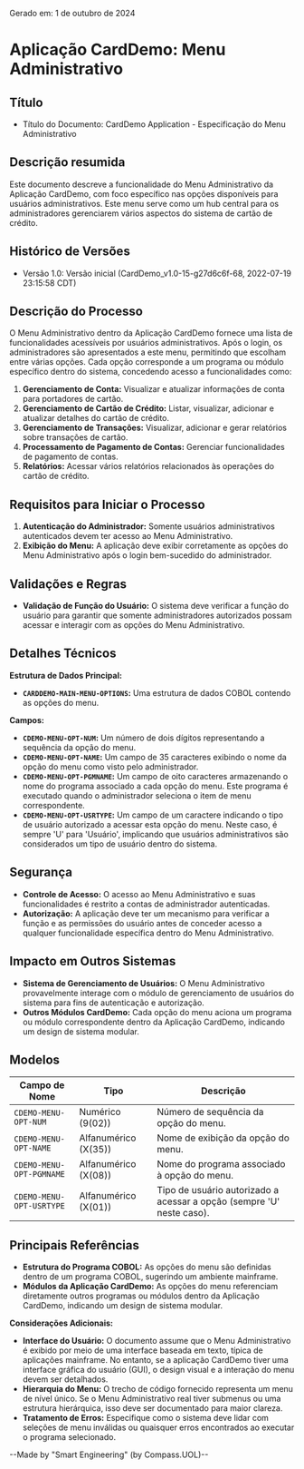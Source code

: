 Gerado em: 1 de outubro de 2024

# Aplicação CardDemo: Menu Administrativo

## Título

- Título do Documento: CardDemo Application - Especificação do Menu Administrativo

## Descrição resumida

Este documento descreve a funcionalidade do Menu Administrativo da Aplicação CardDemo, com foco específico nas opções disponíveis para usuários administrativos. Este menu serve como um hub central para os administradores gerenciarem vários aspectos do sistema de cartão de crédito.

## Histórico de Versões

- Versão 1.0: Versão inicial (CardDemo_v1.0-15-g27d6c6f-68, 2022-07-19 23:15:58 CDT)

## Descrição do Processo

O Menu Administrativo dentro da Aplicação CardDemo fornece uma lista de funcionalidades acessíveis por usuários administrativos. Após o login, os administradores são apresentados a este menu, permitindo que escolham entre várias opções. Cada opção corresponde a um programa ou módulo específico dentro do sistema, concedendo acesso a funcionalidades como:

1. **Gerenciamento de Conta:** Visualizar e atualizar informações de conta para portadores de cartão.
2. **Gerenciamento de Cartão de Crédito:** Listar, visualizar, adicionar e atualizar detalhes do cartão de crédito.
3. **Gerenciamento de Transações:** Visualizar, adicionar e gerar relatórios sobre transações de cartão.
4. **Processamento de Pagamento de Contas:** Gerenciar funcionalidades de pagamento de contas.
5. **Relatórios:** Acessar vários relatórios relacionados às operações do cartão de crédito.

## Requisitos para Iniciar o Processo

1. **Autenticação do Administrador:** Somente usuários administrativos autenticados devem ter acesso ao Menu Administrativo.
2. **Exibição do Menu:** A aplicação deve exibir corretamente as opções do Menu Administrativo após o login bem-sucedido do administrador.

## Validações e Regras

* **Validação de Função do Usuário:** O sistema deve verificar a função do usuário para garantir que somente administradores autorizados possam acessar e interagir com as opções do Menu Administrativo.

## Detalhes Técnicos

**Estrutura de Dados Principal:**

* **`CARDDEMO-MAIN-MENU-OPTIONS`:** Uma estrutura de dados COBOL contendo as opções do menu.

**Campos:**

* **`CDEMO-MENU-OPT-NUM`:** Um número de dois dígitos representando a sequência da opção do menu.
* **`CDEMO-MENU-OPT-NAME`:** Um campo de 35 caracteres exibindo o nome da opção do menu como visto pelo administrador.
* **`CDEMO-MENU-OPT-PGMNAME`:** Um campo de oito caracteres armazenando o nome do programa associado a cada opção do menu. Este programa é executado quando o administrador seleciona o item de menu correspondente.
* **`CDEMO-MENU-OPT-USRTYPE`:** Um campo de um caractere indicando o tipo de usuário autorizado a acessar esta opção do menu. Neste caso, é sempre 'U' para 'Usuário', implicando que usuários administrativos são considerados um tipo de usuário dentro do sistema.

## Segurança

* **Controle de Acesso:** O acesso ao Menu Administrativo e suas funcionalidades é restrito a contas de administrador autenticadas.
* **Autorização:** A aplicação deve ter um mecanismo para verificar a função e as permissões do usuário antes de conceder acesso a qualquer funcionalidade específica dentro do Menu Administrativo.

## Impacto em Outros Sistemas

* **Sistema de Gerenciamento de Usuários:** O Menu Administrativo provavelmente interage com o módulo de gerenciamento de usuários do sistema para fins de autenticação e autorização.
* **Outros Módulos CardDemo:** Cada opção do menu aciona um programa ou módulo correspondente dentro da Aplicação CardDemo, indicando um design de sistema modular.

## Modelos

| Campo de Nome | Tipo | Descrição |
|---|---|---|
| `CDEMO-MENU-OPT-NUM` | Numérico (9(02)) | Número de sequência da opção do menu. |
| `CDEMO-MENU-OPT-NAME` | Alfanumérico (X(35)) | Nome de exibição da opção do menu. |
| `CDEMO-MENU-OPT-PGMNAME` | Alfanumérico (X(08)) | Nome do programa associado à opção do menu. |
| `CDEMO-MENU-OPT-USRTYPE` | Alfanumérico (X(01)) | Tipo de usuário autorizado a acessar a opção (sempre 'U' neste caso). |

## Principais Referências

* **Estrutura do Programa COBOL:** As opções do menu são definidas dentro de um programa COBOL, sugerindo um ambiente mainframe.
* **Módulos da Aplicação CardDemo:** As opções do menu referenciam diretamente outros programas ou módulos dentro da Aplicação CardDemo, indicando um design de sistema modular.

**Considerações Adicionais:**

* **Interface do Usuário:** O documento assume que o Menu Administrativo é exibido por meio de uma interface baseada em texto, típica de aplicações mainframe. No entanto, se a aplicação CardDemo tiver uma interface gráfica do usuário (GUI), o design visual e a interação do menu devem ser detalhados.
* **Hierarquia do Menu:** O trecho de código fornecido representa um menu de nível único. Se o Menu Administrativo real tiver submenus ou uma estrutura hierárquica, isso deve ser documentado para maior clareza.
* **Tratamento de Erros:** Especifique como o sistema deve lidar com seleções de menu inválidas ou quaisquer erros encontrados ao executar o programa selecionado.

--Made by "Smart Engineering" (by Compass.UOL)--